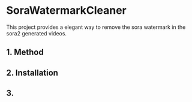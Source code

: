 # SoraWatermarkCleaner

This project provides a elegant way to remove the sora watermark in the sora2 generated videos.









## 1. Method



## 2. Installation





## 3. 